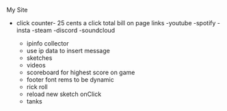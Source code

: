 My Site
- click counter- 25 cents a click total bill on page
links
    -youtube
    -spotify
    -insta
    -steam
    -discord
    -soundcloud





    - ipinfo collector
    - use ip data to insert message
    - sketches
    - videos
    - scoreboard for highest score on game
    - footer font rems to be dynamic
    - rick roll
    - reload new sketch onClick
    - tanks